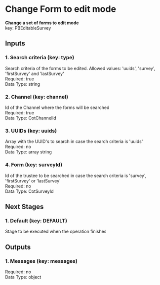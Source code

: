 # Change Form to edit mode  
**Change a set of forms to edit mode**  
key: PBEditableSurvey  
## Inputs  
### 1. Search criteria (key: type)  
Search criteria of the forms to be edited. Allowed values: 'uuids', 'survey', 'firstSurvey' and 'lastSurvey'  
Required: true  
Data Type: string   
### 2. Channel (key: channel)  
Id of the Channel where the forms will be searched  
Required: true  
Data Type: CotChannelId   
### 3. UUIDs (key: uuids)  
Array with the UUID's to search in case the search criteria is 'uuids'  
Required: no  
Data Type: array string  
### 4. Form (key: surveyId)  
Id of the trustee to be searched in case the search criteria is 'survey', 'firstSurvey' or 'lastSurvey'  
Required: no  
Data Type: CotSurveyId   
## Next Stages  
### 1. Default (key: DEFAULT)  
Stage to be executed when the operation finishes  
## Outputs  
### 1. Messages (key: messages)  
  
Required: no  
Data Type: object 